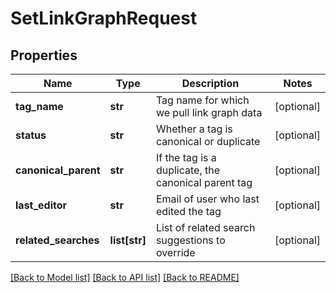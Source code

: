 # SetLinkGraphRequest

## Properties
Name | Type | Description | Notes
------------ | ------------- | ------------- | -------------
**tag_name** | **str** | Tag name for which we pull link graph data | [optional] 
**status** | **str** | Whether a tag is canonical or duplicate | [optional] 
**canonical_parent** | **str** | If the tag is a duplicate, the canonical parent tag | [optional] 
**last_editor** | **str** | Email of user who last edited the tag | [optional] 
**related_searches** | **list[str]** | List of related search suggestions to override | [optional] 

[[Back to Model list]](../README.md#documentation-for-models) [[Back to API list]](../README.md#documentation-for-api-endpoints) [[Back to README]](../README.md)


